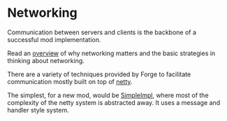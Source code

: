 Networking
==========

Communication between servers and clients is the backbone of a successful mod implementation.

Read an [overview][] of why networking matters and the basic strategies in thinking about networking.

There are a variety of techniques provided by Forge to facilitate communication mostly built on top of [netty][].

The simplest, for a new mod, would be [SimpleImpl][channel], where most of the complexity of the netty system is
abstracted away. It uses a message and handler style system.

[overview]: overview.md "Overview of Networking"
[netty]: https://netty.io "Netty Website"
[channel]: simpleimpl.md "SimpleImpl in Detail"
